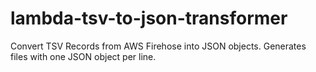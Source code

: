 # lambda-tsv-to-json-transformer

Convert TSV Records from AWS Firehose into JSON objects.
Generates files with one JSON object per line. 




